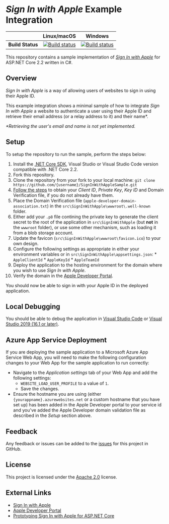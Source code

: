 # _Sign In with Apple_ Example Integration

| | Linux/macOS | Windows |
|:-:|:-:|:-:|
| **Build Status** | [![Build status](https://img.shields.io/travis/com/martincostello/SignInWithAppleSample/master.svg)](https://travis-ci.com/martincostello/SignInWithAppleSample) | [![Build status](https://img.shields.io/appveyor/ci/martincostello/signinwithapplesample/master.svg)](https://ci.appveyor.com/project/martincostello/signinwithapplesample) |

This repository contains a sample implementation of [_Sign In with Apple_](https://developer.apple.com/sign-in-with-apple/) for ASP.NET Core 2.2 written in C#.

## Overview

_Sign In with Apple_ is a way of allowing users of websites to sign in using their Apple ID.

This example integration shows a minimal sample of how to integrate _Sign In with Apple_ a website to authenticate a user using their Apple ID and retrieve their email address (or a relay address to it) and their name*.

_*Retrieving the user's email and name is not yet implemented._

## Setup

To setup the repository to run the sample, perform the steps below:

  1. Install the [.NET Core SDK](https://www.microsoft.com/net/download/core), Visual Studio or Visual Studio Code version compatible with .NET Core 2.2.
  1. Fork this repository.
  1. Clone the repository from your fork to your local machine: `git clone https://github.com/{username}/SignInWithAppleSample.git`
  1. [Follow the steps](https://developer.okta.com/blog/2019/06/04/what-the-heck-is-sign-in-with-apple#how-sign-in-with-apple-works-hint-it-uses-oauth-and-oidc) to obtain your _Client ID_, _Private Key_, _Key ID_ and Domain Verification file, if you do not already have them.
  1. Place the Domain Verification file (`apple-developer-domain-association.txt`) in the `src\SignInWithApple\wwwroot\.well-known` folder.
  1. Either add your `.p8` file contining the private key to generate the client secret to the root of the application in `src\SignInWithApple` (but **not** in the `wwwroot` folder), or use some other mechanism, such as loading it from a blob storage account.
  1. Update the favicon (`src\SignInWithApple\wwwroot\favicon.ico`) to your own design.
  1. Configure the following settings as appropriate in either your environment variables or in `src\SignInWithApple\appsettings.json`:
    * `AppleClientId`
    * `AppleKeyId`
    * `AppleTeamId`
  1. Deploy the application to the hosting environment for the domain where you wish to use _Sign In with Apple_.
  1. Verify the domain in the [Apple Developer Portal](https://developer.apple.com/account/).

You should now be able to sign in with your Apple ID in the deployed application.

## Local Debugging

You should be able to debug the application in [Visual Studio Code](https://code.visualstudio.com/) or [Visual Studio 2019 (16.1 or later)](https://www.visualstudio.com/downloads/).

## Azure App Service Deployment

If you are deploying the sample application to a Microsoft Azure App Service Web App, you will need to make the following configuration changes to your Web App for the sample application to run correctly:

  * Navigate to the _Application settings_ tab of your Web App and add the following settings:
    * `WEBSITE_LOAD_USER_PROFILE` to a value of `1`.
    * Save the changes.
  * Ensure the hostname you are using (either `{yourappname}.azurewebsites.net` or a custom hostname that you have set up) has been added in the Apple Developer portal to your service id and you've added the Apple Developer domain validation file as described in the _Setup_ section above.

## Feedback

Any feedback or issues can be added to the [issues](https://github.com/martincostello/SignInWithAppleSample/issues) for this project in GitHub.

## License

This project is licensed under the [Apache 2.0](https://github.com/martincostello/SignInWithAppleSample/blob/master/LICENSE) license.

## External Links

  * [Sign In with Apple](https://developer.apple.com/sign-in-with-apple/)
  * [Apple Developer Portal](https://developer.apple.com/account/)
  * [Prototyping Sign In with Apple for ASP.NET Core](https://blog.martincostello.com/sign-in-with-apple-prototype-for-aspnet-core/)
